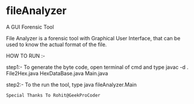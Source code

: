 # fileAnalyzer
A GUI Forensic Tool

File Analyzer is a forensic tool with Graphical User Interface, 
that can be used to know the actual format of the file.

HOW TO RUN :-


step1:- To generate the byte code,
          open terminal of cmd and type 
          javac -d . File2Hex.java HexDataBase.java Main.java
          
step2:- To the run the tool, type
          java fileAnalyzer.Main

    
    Special Thanks To Rohit@GeekProCoder
